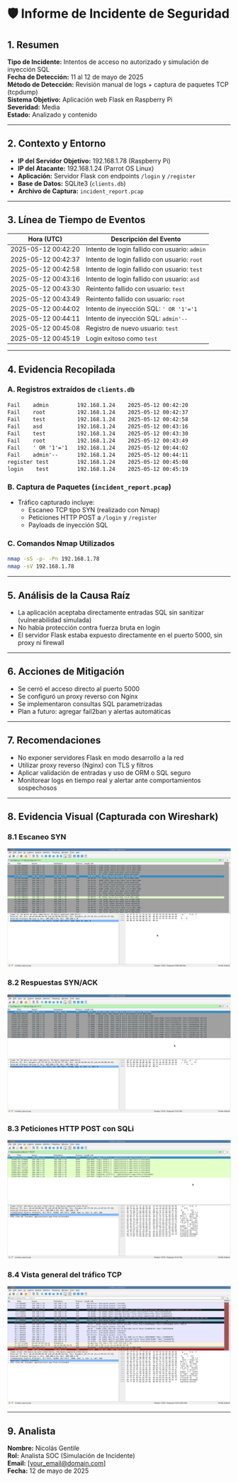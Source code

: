 
# 🛡️ Informe de Incidente de Seguridad

## 1. Resumen

**Tipo de Incidente:** Intentos de acceso no autorizado y simulación de inyección SQL  
**Fecha de Detección:** 11 al 12 de mayo de 2025  
**Método de Detección:** Revisión manual de logs + captura de paquetes TCP (tcpdump)  
**Sistema Objetivo:** Aplicación web Flask en Raspberry Pi  
**Severidad:** Media  
**Estado:** Analizado y contenido

---

## 2. Contexto y Entorno

- **IP del Servidor Objetivo:** 192.168.1.78 (Raspberry Pi)
- **IP del Atacante:** 192.168.1.24 (Parrot OS Linux)  
- **Aplicación:** Servidor Flask con endpoints `/login` y `/register`  
- **Base de Datos:** SQLite3 (`clients.db`)  
- **Archivo de Captura:** `incident_report.pcap`  

---

## 3. Línea de Tiempo de Eventos

| Hora (UTC)           | Descripción del Evento                    |
|----------------------|--------------------------------------------|
| 2025-05-12 00:42:20  | Intento de login fallido con usuario: `admin`        |
| 2025-05-12 00:42:37  | Intento de login fallido con usuario: `root`         |
| 2025-05-12 00:42:58  | Intento de login fallido con usuario: `test`         |
| 2025-05-12 00:43:16  | Intento de login fallido con usuario: `asd`          |
| 2025-05-12 00:43:30  | Reintento fallido con usuario: `test`                |
| 2025-05-12 00:43:49  | Reintento fallido con usuario: `root`                |
| 2025-05-12 00:44:02  | Intento de inyección SQL: `' OR '1'='1`              |
| 2025-05-12 00:44:11  | Intento de inyección SQL: `admin'--`                |
| 2025-05-12 00:45:08  | Registro de nuevo usuario: `test`                   |
| 2025-05-12 00:45:19  | Login exitoso como `test`                           |

---

## 4. Evidencia Recopilada

### A. Registros extraídos de `clients.db`
```
Fail    admin         192.168.1.24    2025-05-12 00:42:20
Fail    root          192.168.1.24    2025-05-12 00:42:37
Fail    test          192.168.1.24    2025-05-12 00:42:58
Fail    asd           192.168.1.24    2025-05-12 00:43:16
Fail    test          192.168.1.24    2025-05-12 00:43:30
Fail    root          192.168.1.24    2025-05-12 00:43:49
Fail    ' OR '1'='1   192.168.1.24    2025-05-12 00:44:02
Fail    admin'--      192.168.1.24    2025-05-12 00:44:11
register test         192.168.1.24    2025-05-12 00:45:08
login    test         192.168.1.24    2025-05-12 00:45:19
```

### B. Captura de Paquetes (`incident_report.pcap`)
- Tráfico capturado incluye:
  - Escaneo TCP tipo SYN (realizado con Nmap)
  - Peticiones HTTP POST a `/login` y `/register`
  - Payloads de inyección SQL

### C. Comandos Nmap Utilizados
```bash
nmap -sS -p- -Pn 192.168.1.78
nmap -sV 192.168.1.78
```

---

## 5. Análisis de la Causa Raíz

- La aplicación aceptaba directamente entradas SQL sin sanitizar (vulnerabilidad simulada)
- No había protección contra fuerza bruta en login
- El servidor Flask estaba expuesto directamente en el puerto 5000, sin proxy ni firewall

---

## 6. Acciones de Mitigación

- Se cerró el acceso directo al puerto 5000
- Se configuró un proxy reverso con Nginx
- Se implementaron consultas SQL parametrizadas
- Plan a futuro: agregar fail2ban y alertas automáticas

---

## 7. Recomendaciones

- No exponer servidores Flask en modo desarrollo a la red
- Utilizar proxy reverso (Nginx) con TLS y filtros
- Aplicar validación de entradas y uso de ORM o SQL seguro
- Monitorear logs en tiempo real y alertar ante comportamientos sospechosos

---

## 8. Evidencia Visual (Capturada con Wireshark)

### 8.1 Escaneo SYN
![Escaneo SYN](report/syn_scan.png)

### 8.2 Respuestas SYN/ACK
![Respuestas SYN/ACK](report/syn_ack_responses.png)

### 8.3 Peticiones HTTP POST con SQLi
![Peticiones POST](report/http_post_login.png)

### 8.4 Vista general del tráfico TCP
![Tráfico TCP completo](report/full_traffic_overview.png)

---

## 9. Analista

**Nombre:** Nicolás Gentile  
**Rol:** Analista SOC (Simulación de Incidente)  
**Email:** [your_email@domain.com]  
**Fecha:** 12 de mayo de 2025
